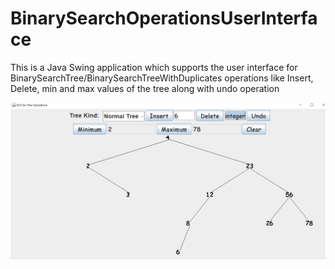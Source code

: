 # BinarySearchOperationsUserInterface
This is a Java Swing application which supports the user interface for BinarySearchTree/BinarySearchTreeWithDuplicates  operations like Insert, Delete,  min and max values of the tree along with undo operation

<img src="https://github.com/avinashpatnaik/BinarySearchOperationsUserInterface/blob/main/TreeInsertOperations.png" align="middle"/>
